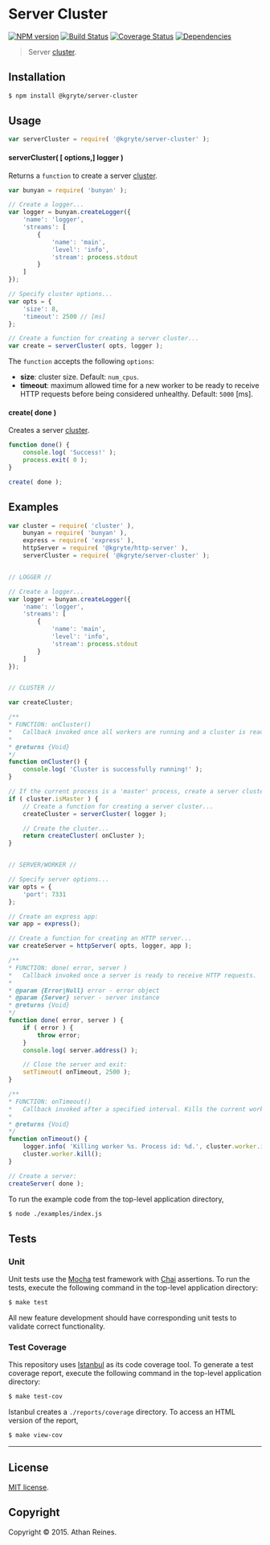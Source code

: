 Server Cluster
===
[![NPM version][npm-image]][npm-url] [![Build Status][travis-image]][travis-url] [![Coverage Status][codecov-image]][codecov-url] [![Dependencies][dependencies-image]][dependencies-url]

> Server [cluster](https://nodejs.org/api/cluster.html).


## Installation

``` bash
$ npm install @kgryte/server-cluster
```


## Usage

``` javascript
var serverCluster = require( '@kgryte/server-cluster' );
```

#### serverCluster( [ options,] logger )

Returns a `function` to create a server [cluster](https://nodejs.org/api/cluster.html).

``` javascript
var bunyan = require( 'bunyan' );

// Create a logger...
var logger = bunyan.createLogger({
	'name': 'logger',
	'streams': [
		{
			'name': 'main',
			'level': 'info',
			'stream': process.stdout
		}
	]
});

// Specify cluster options...
var opts = {
	'size': 8,
	'timeout': 2500 // [ms]
};

// Create a function for creating a server cluster...
var create = serverCluster( opts, logger );
```

The `function` accepts the following `options`:

*	__size__: cluster size. Default: `num_cpus`.
*	__timeout__: maximum allowed time for a new worker to be ready to receive HTTP requests before being considered unhealthy. Default: `5000` [ms].


#### create( done )

Creates a server [cluster](https://nodejs.org/api/cluster.html).

``` javascript
function done() {
	console.log( 'Success!' );
	process.exit( 0 );
}

create( done );
```



## Examples

``` javascript
var cluster = require( 'cluster' ),
	bunyan = require( 'bunyan' ),
	express = require( 'express' ),
	httpServer = require( '@kgryte/http-server' ),
	serverCluster = require( '@kgryte/server-cluster' );


// LOGGER //

// Create a logger...
var logger = bunyan.createLogger({
	'name': 'logger',
	'streams': [
		{
			'name': 'main',
			'level': 'info',
			'stream': process.stdout
		}
	]
});


// CLUSTER //

var createCluster;

/**
* FUNCTION: onCluster()
*	Callback invoked once all workers are running and a cluster is ready to receive HTTP requests.
*
* @returns {Void}
*/
function onCluster() {
	console.log( 'Cluster is successfully running!' );
}

// If the current process is a 'master' process, create a server cluster...
if ( cluster.isMaster ) {
	// Create a function for creating a server cluster...
	createCluster = serverCluster( logger );

	// Create the cluster...
	return createCluster( onCluster );
}


// SERVER/WORKER //

// Specify server options...
var opts = {
	'port': 7331
};

// Create an express app:
var app = express();

// Create a function for creating an HTTP server...
var createServer = httpServer( opts, logger, app );

/**
* FUNCTION: done( error, server )
*	Callback invoked once a server is ready to receive HTTP requests.
*
* @param {Error|Null} error - error object
* @param {Server} server - server instance
* @returns {Void}
*/
function done( error, server ) {
	if ( error ) {
		throw error;
	}
	console.log( server.address() );

	// Close the server and exit:
	setTimeout( onTimeout, 2500 );
}

/**
* FUNCTION: onTimeout()
*	Callback invoked after a specified interval. Kills the current worker process.
*
* @returns {Void}
*/
function onTimeout() {
	logger.info( 'Killing worker %s. Process id: %d.', cluster.worker.id, cluster.worker.process.pid );
	cluster.worker.kill();
}

// Create a server:
createServer( done );
```

To run the example code from the top-level application directory,

``` bash
$ node ./examples/index.js
```


## Tests

### Unit

Unit tests use the [Mocha](http://mochajs.org/) test framework with [Chai](http://chaijs.com) assertions. To run the tests, execute the following command in the top-level application directory:

``` bash
$ make test
```

All new feature development should have corresponding unit tests to validate correct functionality.


### Test Coverage

This repository uses [Istanbul](https://github.com/gotwarlost/istanbul) as its code coverage tool. To generate a test coverage report, execute the following command in the top-level application directory:

``` bash
$ make test-cov
```

Istanbul creates a `./reports/coverage` directory. To access an HTML version of the report,

``` bash
$ make view-cov
```


---
## License

[MIT license](http://opensource.org/licenses/MIT).


## Copyright

Copyright &copy; 2015. Athan Reines.


[npm-image]: http://img.shields.io/npm/v/@kgryte/server-cluster.svg
[npm-url]: https://npmjs.org/package/@kgryte/server-cluster

[travis-image]: http://img.shields.io/travis/kgryte/node-server-cluster/master.svg
[travis-url]: https://travis-ci.org/kgryte/node-server-cluster

[codecov-image]: https://img.shields.io/codecov/c/github/kgryte/node-server-cluster/master.svg
[codecov-url]: https://codecov.io/github/kgryte/node-server-cluster?branch=master

[dependencies-image]: http://img.shields.io/david/kgryte/node-server-cluster.svg
[dependencies-url]: https://david-dm.org/kgryte/node-server-cluster

[dev-dependencies-image]: http://img.shields.io/david/dev/kgryte/node-server-cluster.svg
[dev-dependencies-url]: https://david-dm.org/dev/kgryte/node-server-cluster

[github-issues-image]: http://img.shields.io/github/issues/kgryte/node-server-cluster.svg
[github-issues-url]: https://github.com/kgryte/node-server-cluster/issues
